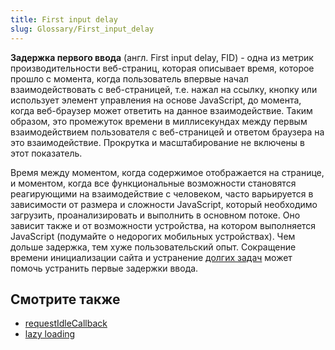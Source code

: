 ```yaml
---
title: First input delay
slug: Glossary/First_input_delay
---
```


**Задержка первого ввода** (англ. First input delay, FID) - одна из метрик производительности веб-страниц, которая описывает время, которое прошло с момента, когда пользователь впервые начал взаимодействовать с веб-страницей, т.е. нажал на ссылку, кнопку или использует элемент управления на основе JavaScript, до момента, когда веб-браузер может ответить на данное взаимодействие. Таким образом, это промежуток времени в миллисекундах между первым взаимодействием пользователя с веб-страницей и ответом браузера на это взаимодействие. Прокрутка и масштабирование не включены в этот показатель.

Время между моментом, когда содержимое отображается на странице, и моментом, когда все функциональные возможности становятся реагирующими на взаимодействие с человеком, часто варьируется в зависимости от размера и сложности JavaScript, который необходимо загрузить, проанализировать и выполнить в основном потоке. Оно зависит также и от возможности устройства, на котором выполняется JavaScript (подумайте о недорогих мобильных устройствах). Чем дольше задержка, тем хуже пользовательский опыт. Сокращение времени инициализации сайта и устранение [долгих задач](/ru/docs/Web/API/Long_Tasks_API) может помочь устранить первые задержки ввода.

## Смотрите также

- [requestIdleCallback](/ru/docs/Web/API/Window/requestIdleCallback)
- [lazy loading](/ru/docs/Learn/Performance/Lazy_loading)

